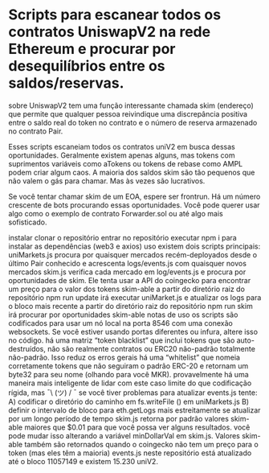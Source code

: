 # Scripts para escanear todos os contratos UniswapV2 na rede Ethereum e procurar por desequilíbrios entre os saldos/reservas.

sobre UniswapV2 tem uma função interessante chamada skim (endereço) que permite que qualquer pessoa reivindique uma discrepância positiva entre o saldo real do token no contrato e o número de reserva armazenado no contrato Pair.

Esses scripts escaneiam todos os contratos uniV2 em busca dessas oportunidades. Geralmente existem apenas alguns, mas tokens com suprimentos variáveis como aTokens ou tokens de rebase como AMPL podem criar algum caos. A maioria dos saldos skim são tão pequenos que não valem o gás para chamar. Mas às vezes são lucrativos.

Se você tentar chamar skim de um EOA, espere ser frontrun. Há um número crescente de bots procurando essas oportunidades. Você pode querer usar algo como o exemplo de contrato Forwarder.sol ou até algo mais sofisticado.

instalar clonar o repositório entrar no repositório executar npm i para instalar as dependências (web3 e axios) uso existem dois scripts principais: uniMarkets.js procura por quaisquer mercados recém-deployados desde o último Pair conhecido e acrescenta logs/events.js com quaisquer novos mercados skim.js verifica cada mercado em log/events.js e procura por oportunidades de skim. Ele tenta usar a API do coingecko para encontrar um preço para o valor dos tokens skim-able a partir do diretório raiz do repositório npm run update irá executar uniMarket.js e atualizar os logs para o bloco mais recente a partir do diretório raiz do repositório npm run skim irá procurar por oportunidades skim-able notas de uso os scripts são codificados para usar um nó local na porta 8546 com uma conexão websockets. Se você estiver usando portas diferentes ou infura, altere isso no código. há uma matriz “token blacklist” que inclui tokens que são auto-destruídos, não são realmente contratos ou ERC20 não-padrão totalmente não-padrão. Isso reduz os erros gerais há uma “whitelist” que nomeia corretamente tokens que não seguiram o padrão ERC-20 e retornam um byte32 para seu nome (olhando para você MKR). provavelmente há uma maneira mais inteligente de lidar com este caso limite do que codificação rígida, mas ¯\ (ツ) / ¯ se você tiver problemas para atualizar events.js tente: A) codificar o diretório do caminho em fs.writeFile () em uniMarkets.js B) definir o intervalo de bloco para eth.getLogs mais estreitamente se atualizar por um longo período de tempo skim.js retorna por padrão valores skim-able maiores que $0.01 para que você possa ver alguns resultados. você pode mudar isso alterando a variável minDollarVal em skim.js. Valores skim-able também são retornados quando o coingecko não tem um preço para o token (mas eles têm a maioria) events.js neste repositório está atualizado até o bloco 11057149 e existem 15.230 uniV2.
